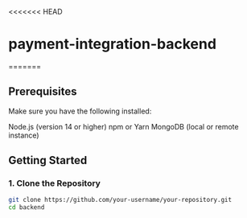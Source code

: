 <<<<<<< HEAD
# payment-integration-backend
=======
## Prerequisites
Make sure you have the following installed:

Node.js (version 14 or higher)
npm or Yarn
MongoDB (local or remote instance)

## Getting Started

### 1. Clone the Repository

```bash
git clone https://github.com/your-username/your-repository.git
cd backend

